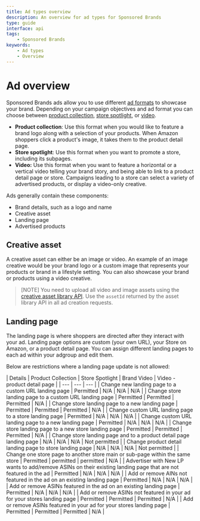```yaml
---
title: Ad types overview
description: An overview for ad types for Sponsored Brands
type: guide
interface: api
tags: 
    - Sponsored Brands
keywords:
    - Ad types
    - Overview
---
```



# Ad overview

Sponsored Brands ads allow you to use different [ad formats](https://advertising.amazon.com/help?ref_=AAC_unav_support_center#GGWFYHL27MFXLHS6) to showcase your brand. Depending on your campaign objectives and ad format you can choose between [product collection](guides/sponsored-brands/ads/product-collection), [store spotlight](guides/sponsored-brands/ads/store-spotlight), or [video](guides/sponsored-brands/ads/video).


* **Product collection**: Use this format when you would like to feature a brand logo along with a selection of your products. When Amazon shoppers click a product's image, it takes them to the product detail page.
* **Store spotlight**: Use this format when you want to promote a store, including its subpages.
* **Video:** Use this format when you want to feature a horizontal or a vertical video telling your brand story, and being able to link to a product detail page or store. Campaigns leading to a store can select a variety of advertised products, or display a video-only creative.


Ads generally contain these components:

* Brand details, such as a logo and name
* Creative asset
* Landing page
* Advertised products




## Creative asset

A creative asset can either be an image or video. An example of an image creative would be your brand logo or a custom image that represents your products or brand in a lifestyle setting. You can also showcase your brand or products using a video creative.

>[NOTE]  You need to upload all video and image assets using the [creative asset library API](guides/creative-asset/asset-library-overview). Use the `assetId` returned by the asset library API in all ad creation requests.

## Landing page

The landing page is where shoppers are directed after they interact with your ad. Landing page options are custom (your own URL), your Store on Amazon, or a product detail page. You can assign different landing pages to each ad within your adgroup and edit them.

Below are restrictions where a landing page update is not allowed:

| Details | Product Collection | Store Spotlight | Brand Video | Video - product detail page |
| --- | --- | --- |
| Change new landing page to a custom URL landing page | Permitted | N/A | N/A | N/A | 
| Change store landing page to a custom URL landing page | Permitted | Permitted | Permitted | N/A | 
| Change store landing page to a new landing page | Permitted | Permitted | Permitted | N/A | 
| Change custom URL landing page to a store landing page | Permitted | N/A | N/A | N/A | 
| Change custom URL landing page  to a new landing page | Permitted | N/A | N/A | N/A | 
| Change store landing page to a new store landing page | Permitted | Permitted | Permitted | N/A | 
| Change store landing page and to a product detail page landing page | N/A | N/A | N/A | Not permitted | 
| Change product detail landing page to store landing page | N/A | N/A | N/A | Not permitted | 
| Change one store page to another store main or sub-page within the same store | Permitted | permitted | permitted | N/A | 
| Advertiser with New LP wants to add/remove ASINs on their existing landing page that are not featured in the ad | Permitted | N/A | N/A | N/A | 
| Add or remove AINs not featured in the ad on an existing landing page  | Permitted | N/A | N/A | N/A | 
| Add or remove ASINs featured in the ad on an existing
landing page | Permitted | N/A | N/A | N/A | 
| Add or remove ASINs not featured in your ad for your stores landing page | Permitted | Permitted | Permitted | N/A | 
| Add or remove ASINs featured in your ad for your stores landing page  | Permitted | Permitted | Permitted | N/A | 